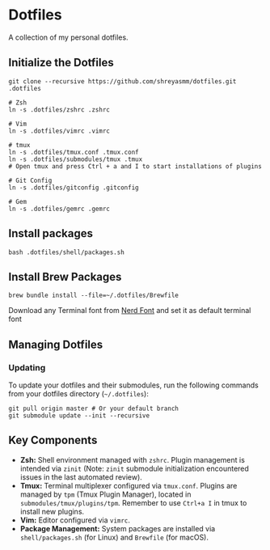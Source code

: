 # Dotfiles
A collection of my personal dotfiles.

## Initialize the Dotfiles
`git clone --recursive https://github.com/shreyasmm/dotfiles.git .dotfiles`

```shell
# Zsh
ln -s .dotfiles/zshrc .zshrc

# Vim
ln -s .dotfiles/vimrc .vimrc

# tmux
ln -s .dotfiles/tmux.conf .tmux.conf
ln -s .dotfiles/submodules/tmux .tmux
# Open tmux and press Ctrl + a and I to start installations of plugins

# Git Config
ln -s .dotfiles/gitconfig .gitconfig

# Gem 
ln -s .dotfiles/gemrc .gemrc
```

## Install packages

`bash .dotfiles/shell/packages.sh`


## Install Brew Packages 
`brew bundle install --file=~/.dotfiles/Brewfile`

Download any Terminal font from [Nerd Font](https://github.com/ryanoasis/nerd-fonts) and set it as default terminal font

## Managing Dotfiles

### Updating
To update your dotfiles and their submodules, run the following commands from your dotfiles directory (`~/.dotfiles`):
```shell
git pull origin master # Or your default branch
git submodule update --init --recursive
```

## Key Components

*   **Zsh:** Shell environment managed with `zshrc`. Plugin management is intended via `zinit` (Note: `zinit` submodule initialization encountered issues in the last automated review).
*   **Tmux:** Terminal multiplexer configured via `tmux.conf`. Plugins are managed by `tpm` (Tmux Plugin Manager), located in `submodules/tmux/plugins/tpm`. Remember to use `Ctrl+a I` in tmux to install new plugins.
*   **Vim:** Editor configured via `vimrc`.
*   **Package Management:** System packages are installed via `shell/packages.sh` (for Linux) and `Brewfile` (for macOS).
